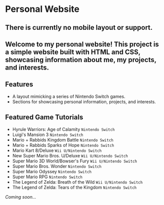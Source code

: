 # Personal Website
## **There is currently no mobile layout or support.**

## Welcome to my personal website! This project is a simple website built with HTML and CSS, showcasing information about me, my projects, and interests.

## Features

- A layout mimicking a series of Nintendo Switch games.
- Sections for showcasing personal information, projects, and interests.

## Featured Game Tutorials

- Hyrule Warriors: Age of Calamity `Nintendo Switch`
- Luigi's Mansion 3 `Nintendo Switch`
- Mario + Rabbids Kingdom Battle `Nintendo Switch`
- Mario + Rabbids Sparks of Hope `Nintendo Switch`
- Mario Kart 8/Deluxe `Wii U/Nintendo Switch`
- New Super Mario Bros. U/Deluxe `Wii U/Nintendo Switch`
- Super Mario 3D World/Bowser's Fury `Wii U/Nintendo Switch`
- Super Mario Bros. Wonder `Nintendo Switch`
- Super Mario Odyssey `Nintendo Switch`
- Super Mario RPG `Nintendo Switch`
- The Legend of Zelda: Breath of the Wild `Wii U/Nintendo Switch`
- The Legend of Zelda: Tears of the Kingdom `Nintendo Switch`

_Coming soon..._
